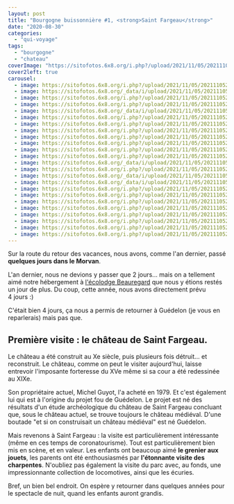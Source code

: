 ```yaml
---
layout: post
title: "Bourgogne buissonnière #1, <strong>Saint Fargeau</strong>"
date: "2020-08-30"
categories: 
  - "qui-voyage"
tags: 
  - "bourgogne"
  - "chateau"
coverImage: "https://sitofotos.6x8.org/i.php?/upload/2021/11/05/20211105221348-bb68790d-xx.jpg"
cover2left: true
carousel: 
  - image: https://sitofotos.6x8.org/i.php?/upload/2021/11/05/20211105221208-4b63e727-xx.jpg
  - image: https://sitofotos.6x8.org/_data/i/upload/2021/11/05/20211105221530-a5dc6019-xx.jpg
  - image: https://sitofotos.6x8.org/i.php?/upload/2021/11/05/20211105221407-a7bafe6f-xx.jpg
  - image: https://sitofotos.6x8.org/i.php?/upload/2021/11/05/20211105221359-fb0c2676-xx.jpg
  - image: https://sitofotos.6x8.org/_data/i/upload/2021/11/05/20211105221548-21c46f0f-xx.jpg
  - image: https://sitofotos.6x8.org/i.php?/upload/2021/11/05/20211105221541-ded71528-xx.jpg
  - image: https://sitofotos.6x8.org/i.php?/upload/2021/11/05/20211105221521-a130c912-xx.jpg
  - image: https://sitofotos.6x8.org/i.php?/upload/2021/11/05/20211105221413-b044d940-xx.jpg
  - image: https://sitofotos.6x8.org/i.php?/upload/2021/11/05/20211105221506-38bc9c9c-xx.jpg
  - image: https://sitofotos.6x8.org/i.php?/upload/2021/11/05/20211105221456-66cf9c2a-xx.jpg
  - image: https://sitofotos.6x8.org/i.php?/upload/2021/11/05/20211105221447-c53ded20-xx.jpg
  - image: https://sitofotos.6x8.org/i.php?/upload/2021/11/05/20211105221441-c5cbae1f-xx.jpg
  - image: https://sitofotos.6x8.org/_data/i/upload/2021/11/05/20211105221434-3ce6df6e-xx.jpg
  - image: https://sitofotos.6x8.org/i.php?/upload/2021/11/05/20211105221422-77b3d684-xx.jpg
  - image: https://sitofotos.6x8.org/_data/i/upload/2021/11/05/20211105221513-edd85278-xx.jpg
  - image: https://sitofotos.6x8.org/_data/i/upload/2021/11/05/20211105221558-ee04befd-xx.jpg
  - image: https://sitofotos.6x8.org/i.php?/upload/2021/11/05/20211105221228-877a0e66-xx.jpg
  - image: https://sitofotos.6x8.org/i.php?/upload/2021/11/05/20211105221340-9f640592-xx.jpg
  - image: https://sitofotos.6x8.org/i.php?/upload/2021/11/05/20211105221329-73976b35-xx.jpg
  - image: https://sitofotos.6x8.org/i.php?/upload/2021/11/05/20211105221302-8540c76b-xx.jpg
  - image: https://sitofotos.6x8.org/i.php?/upload/2021/11/05/20211105221309-822f1a75-xx.jpg
  - image: https://sitofotos.6x8.org/i.php?/upload/2021/11/05/20211105221252-48a48401-xx.jpg
  - image: https://sitofotos.6x8.org/i.php?/upload/2021/11/05/20211105221237-cc3646a1-xx.jpg
  - image: https://sitofotos.6x8.org/i.php?/upload/2021/11/05/20211105221218-3092071f-xx.jpg
---
```


Sur la route du retour des vacances, nous avons, comme l'an dernier, passé **quelques jours dans le Morvan**.

L'an dernier, nous ne devions y passer que 2 jours... mais on a tellement aimé notre hébergement à [l'écolodge Beauregard](https://www.ecolodge-beauregard.com/) que nous y étions restés un jour de plus. Du coup, cette année, nous avons directement prévu 4 jours :)

C'était bien 4 jours, ça nous a permis de retourner à Guédelon (je vous en reparlerais) mais pas que.

## Première visite : le château de Saint Fargeau.

Le château a été construit au Xe siècle, puis plusieurs fois détruit... et reconstruit. Le château, comme on peut le visiter aujourd'hui, laisse entrevoir l'imposante forteresse du XVe même si sa cour a été redessinée au XIXe.

Son propriétaire actuel, Michel Guyot, l'a acheté en 1979. Et c'est également lui qui est à l'origine du projet fou de Guédelon. Le projet est né des résultats d'un étude archéologique du château de Saint Fargeau concluant que, sous le château actuel, se trouve toujours le château médiéval. D'une boutade "et si on construisait un château médiéval" est né Guédelon.

Mais revenons à Saint Fargeau : la visite est particulièrement intéressante (même en ces temps de coronatourisme). Tout est particulièrement bien mis en scène, et en valeur. Les enfants ont beaucoup aimé **le grenier aux jouets**, les parents ont été enthousiasmés par **l'étonnante visite des charpentes**. N'oubliez pas également la visite du parc avec, au fonds, une impressionnante collection de locomotives, ainsi que les écuries.

Bref, un bien bel endroit. On espère y retourner dans quelques années pour le spectacle de nuit, quand les enfants auront grandis.
